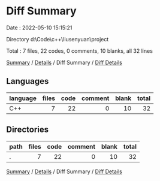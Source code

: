 # Diff Summary

Date : 2022-05-10 15:15:21

Directory d:\Code\c++\liusenyuan\project

Total : 7 files,  22 codes, 0 comments, 10 blanks, all 32 lines

[Summary](results.md) / [Details](details.md) / Diff Summary / [Diff Details](diff-details.md)

## Languages
| language | files | code | comment | blank | total |
| :--- | ---: | ---: | ---: | ---: | ---: |
| C++ | 7 | 22 | 0 | 10 | 32 |

## Directories
| path | files | code | comment | blank | total |
| :--- | ---: | ---: | ---: | ---: | ---: |
| . | 7 | 22 | 0 | 10 | 32 |

[Summary](results.md) / [Details](details.md) / Diff Summary / [Diff Details](diff-details.md)